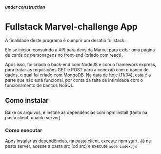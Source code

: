 ***under construction***

# Fullstack Marvel-challenge App

A finalidade deste programa é cumprir um desafio fullstack. 

Ele se iniciou consuindo a API para devs da Marvel para exibir uma página de cards de personagens no front-end (criado com react).

Após isso, foi criado o back-end com NodeJS e com o framework express, para tratar as requisições GET e POST para a conexão com o banco de dados, o qual foi criado com
MongoDB.
Na data de hoje (11/04), esta é a parte que não está funcional, por conta da falta de intimidade com o funcionamento de bancos NoSQL.

## Como instalar
Baixe os arquivos, e instale as dependências com npm install (tanto na pasta client, quanto server).

### Como executar
Após instalar as dependências, na pasta client, execute npm start.
Já na pasta server, acesse a pasta src (cd src) e execute `node index.js`

